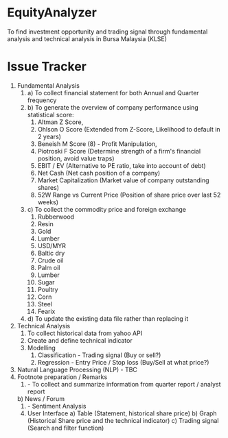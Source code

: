 # EquityAnalyzer
To find investment opportunity and trading signal through fundamental analysis and technical analysis in Bursa Malaysia (KLSE)

# Issue Tracker

<ol>
<li> Fundamental Analysis
  <ol>
  <li> a) To collect financial statement for both Annual and Quarter frequency
  <li> b) To generate the overview of company performance using statistical score: 
  
  <ol>        
    <li> Altman Z Score, 
    <li> Ohlson O Score (Extended from Z-Score, Likelihood to default in 2 years)
    <li> Beneish M Score (8) - Profit Manipulation, 
    <li> Piotroski F Score (Determine strength of a firm's financial position, avoid value traps)
    <li> EBIT / EV (Alternative to PE ratio, take into account of debt)
    <li> Net Cash (Net cash position of a company)
    <li> Market Capitalization (Market value of company outstanding shares)
    <li> 52W Range vs Current Price (Position of share price over last 52 weeks)
  </ol> 
  
  <li> c) To collect the commodity price and foreign exchange
  <ol>
    <li> Rubberwood
    <li> Resin
    <li> Gold
    <li> Lumber
    <li> USD/MYR
    <li> Baltic dry
    <li> Crude oil
    <li> Palm oil
    <li> Lumber
    <li> Sugar
    <li> Poultry
    <li> Corn
    <li> Steel
    <li> Fearix
  </ol>
  
  <li> d) To update the existing data file rather than replacing it
 </ol>
 
<li> Technical Analysis
  <ol>
    <li> To collect historical data from yahoo API
    <li> Create and define technical indicator
    <li> Modelling
      <ol>
        <li> Classification - Trading signal (Buy or sell?)
        <li> Regression - Entry Price / Stop loss (Buy/Sell at what price?)
      </ol>
  </ol>

<li> Natural Language Processing (NLP) - TBC
  <li> Footnote preparation / Remarks
    <ol> <li> - To collect and summarize information from quarter report / analyst report </ol>
  b) News / Forum
    <ol> <li> - Sentiment Analysis </ol>
   
4. User Interface
  a) Table (Statement, historical share price)
  b) Graph (Historical Share price and the technical indicator)
  c) Trading signal (Search and filter function)
</ol>  
